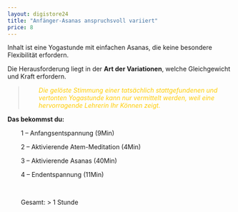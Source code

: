 ```yaml
---
layout: digistore24
title: "Anfänger-Asanas anspruchsvoll variiert"
price: 8
---
```

<p>Inhalt ist eine Yogastunde mit einfachen Asanas, die keine besondere Flexibilit&#xE4;t erfordern.</p>
<p>Die Herausforderung liegt in der <strong>Art der Variationen</strong>, welche Gleichgewicht und Kraft erfordern.&#xA0;</p>
<blockquote>
<p style="padding-left:30px;"><span style="color:#ffcc00;"><em>Die gel&#xF6;ste Stimmung einer tats&#xE4;chlich stattgefundenen und vertonten Yogastunde kann nur vermittelt werden, weil eine hervorragende Lehrerin Ihr K&#xF6;nnen zeigt.</em></span></p>
</blockquote>
<p><strong>Das bekommst du:</strong></p>
<p style="padding-left:30px;">1 &#x2013; Anfangsentspannung (9Min)</p>
<p style="padding-left:30px;">2 &#x2013; Aktivierende Atem-Meditation (4Min)</p>
<p style="padding-left:30px;">3 &#x2013; Aktivierende Asanas (40Min)</p>
<p style="padding-left:30px;">4 &#x2013; Endentspannung (11Min)</p>
<p style="padding-left:30px;">&#xA0;</p>
<p style="padding-left:30px;">Gesamt: &gt; 1 Stunde</p>
<p style="padding-left:30px;">&#xA0;</p>
<p>&#xA0;</p>
<p>&#xA0;</p>